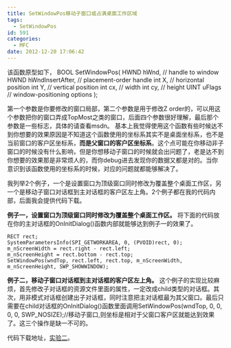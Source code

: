 ```yaml
---
title: SetWindowPos移动子窗口或占满桌面工作区域
tags:
  - SetWindowPos
id: 591
categories:
  - MFC
date: 2012-12-20 17:06:42
---
```


该函数原型如下，
BOOL SetWindowPos(
HWND hWnd, // handle to window
HWND hWndInsertAfter, // placement-order handle
int X, // horizontal position
int Y, // vertical position
int cx, // width
int cy, // height
UINT uFlags // window-positioning options
);

第一个参数是你要修改的窗口局部，第二个参数是用于修改Z order的，可以用这个参数把你的窗口弄成TopMost之类的窗口，后面四个参数很好理解，最后那个参数是一些标志，具体的请查看msdn。
基本上我觉得使用这个函数有些时候达不到你想要的效果原因是不知道这个函数使用的坐标系其实不是桌面坐标系，也不是当前窗口的客户区坐标系，**而是父窗口的客户区坐标系**。这个点可能在你移动非子窗口的时候没有什么影响，但是你想移动子窗口的时候就会出问题了，老是达不到你想要的效果那是非常烦人的，而你debug进去发现你的数据又都是对的。当你意识到该函数使用的坐标系的时候，对应的问题就都能够解决了。

我列举2个例子，一个是设置窗口为顶级窗口同时修改为覆盖整个桌面工作区，另一个是移动子窗口对话框到主对话框的客户区左上角。2个例子都在我的代码内部，后面我会提供代码下载。

**例子一，设置窗口为顶级窗口同时修改为覆盖整个桌面工作区。**
将下面的代码放在你的主对话框的OnInitDialog()函数内部就能够达到例子一的效果了。

``` stylus
RECT rect;
SystemParametersInfo(SPI_GETWORKAREA, 0, (PVOID)rect, 0);
m_nScreenWidth = rect.right - rect.left;
m_nScreenHeight = rect.bottom - rect.top;
SetWindowPos(wndTop, rect.left, rect.top, m_nScreenWidth, m_nScreenHeight, SWP_SHOWWINDOW);
```

**例子二，移动子窗口对话框到主对话框的客户区左上角。**
这个例子的实现比较麻烦，首先修改子对话框的资源文件里面的属性，一定改成child类型的对话框。其次，用非模式对话框创建出子对话框，同时注意把主对话框最为其父窗口。最后只需要在child对话框的OnInitDialog()函数里面调用SetWindowPos(wndTop, 0, 0, 0, 0, SWP_NOSIZE);//移动子窗口,则坐标是相对于父窗口客户区就能达到效果了。这三个操作是缺一不可的。

代码下载地址，[实验二](https://pan.baidu.com/s/1bpBgvi3)。